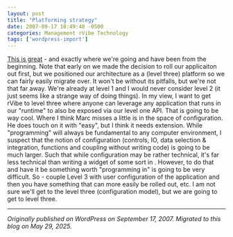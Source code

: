 ```yaml
---
layout: post
title: "Platforming strategy"
date: 2007-09-17 18:49:48 -0500
categories: Management rVibe Technology
tags: ['wordpress-import']
---
```


[This is great](http://blog.pmarca.com/2007/09/the-three-kinds.html) \- and exactly where we're going and have been from the beginning. Note that early on we made the decision to roll our applicaiton out first, but we positioned our architecture as a (level three) platform so we can fairly easily migrate over. It won't be without its pitfalls, but we're not that far away. We're already at level 1 and I would never consider level 2 (it just seems like a strange way of doing things). In my view, I want to get rVibe to level three where anyone can leverage any application that runs in our "runtime" to also be exposed via our level one API. That is going to be way cool. Where I think Marc misses a little is in the space of configuration. He does touch on it with "easy", but I think it needs extension. While "programming" will always be fundamental to any computer environment, I suspect that the notion of configuration (controls, IO, data selection & integration, functions and coupling without writing code) is going to be much larger. Such that while configuration may be rather technical, it's far less technical than writing a widget of some sort in . However, to do that and have it be something worth "programming in" is going to be very difficult. So - couple Level 3 with user configuration of the application and then you have something that can more easily be rolled out, etc. I am not sure we'll get to the level three (configuration model), but we are going to get to level three.

---

*Originally published on WordPress on September 17, 2007. Migrated to this blog on May 29, 2025.*
